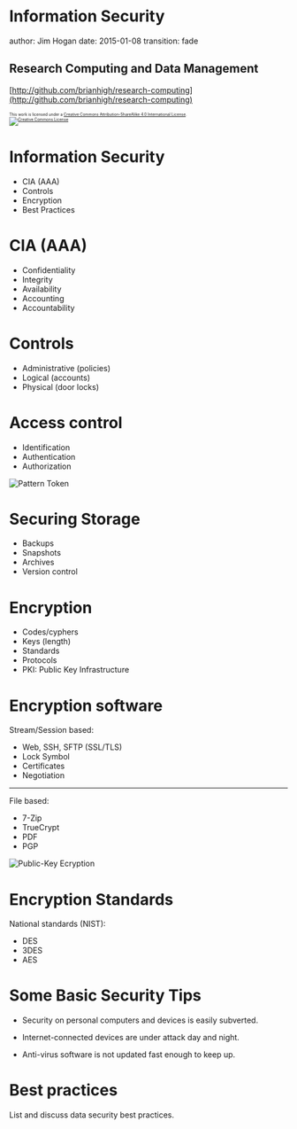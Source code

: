 Information Security
========================================================
author: Jim Hogan
date: 2015-01-08
transition: fade

Research Computing and Data Management
-------------------------------------------------------
[http://github.com/brianhigh/research-computing](http://github.com/brianhigh/research-computing)

<small style="font-size:.5em">
This work is licensed under a <a rel="license" href="http://creativecommons.org/licenses/by-sa/4.0/">Creative Commons Attribution-ShareAlike 4.0 International License</a>.<br />
<a rel="license" href="http://creativecommons.org/licenses/by-sa/4.0/"><img alt="Creative Commons License" style="border-width:0" src="https://i.creativecommons.org/l/by-sa/4.0/88x31.png" /></a>
</small>


Information Security 
========================================================

- CIA (AAA)
- Controls
- Encryption
- Best Practices

CIA (AAA)
========================================================

- Confidentiality
- Integrity
- Availability
- Accounting
- Accountability

Controls
========================================================

- Administrative (policies)
- Logical (accounts)
- Physical (door locks)

Access control
========================================================

- Identification
- Authentication
- Authorization

![Pattern Token](https://commons.wikimedia.org/wiki/File:Array-Card.gif)

Securing Storage
========================================================

- Backups
- Snapshots
- Archives
- Version control

Encryption
========================================================

- Codes/cyphers
- Keys (length)
- Standards
- Protocols
- PKI: Public Key Infrastructure

Encryption software
========================================================

Stream/Session based:

- Web, SSH, SFTP (SSL/TLS)
- Lock Symbol
- Certificates
- Negotiation

----

File based:

- 7-Zip
- TrueCrypt
- PDF
- PGP

![Public-Key Ecryption](https://upload.wikimedia.org/wikipedia/commons/f/f9/Public_key_encryption.svg)


Encryption Standards
========================================================

National standards (NIST):

- DES
- 3DES
- AES


Some Basic Security Tips
========================================================

* Security on personal computers and devices is easily subverted.

* Internet-connected devices are under attack day and night.

* Anti-virus software is not updated fast enough to keep up.

Best practices
========================================================

List and discuss data security best practices.

